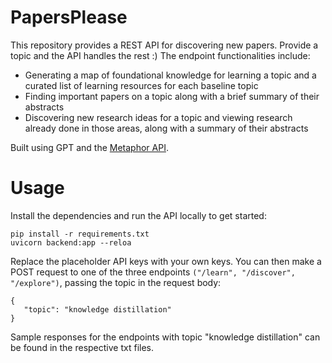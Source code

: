 # PapersPlease

This repository provides a REST API for discovering new papers. Provide a topic and the API handles the rest :) The endpoint functionalities include:
- Generating a map of foundational knowledge for learning a topic and a curated list of learning resources for each baseline topic
- Finding important papers on a topic along with a brief summary of their abstracts
- Discovering new research ideas for a topic and viewing research already done in those areas, along with a summary of their abstracts

Built using GPT and the [Metaphor API](https://metaphor.systems/).

# Usage
Install the dependencies and run the API locally to get started:

```
pip install -r requirements.txt
uvicorn backend:app --reloa
```

Replace the placeholder API keys with your own keys. You can then make a POST request to one of the three endpoints `("/learn", "/discover", "/explore")`, passing the topic in the request body:
```
{
   "topic": "knowledge distillation"
}
```

Sample responses for the endpoints with topic "knowledge distillation" can be found in the respective txt files.

